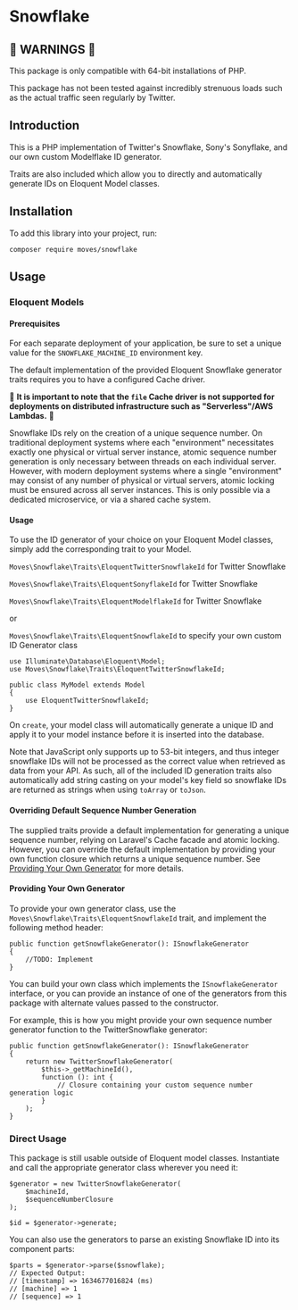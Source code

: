 # Snowflake
## 🚨 WARNINGS 🚨
This package is only compatible with 64-bit installations of PHP.

This package has not been tested against incredibly strenuous loads such as the actual traffic seen
regularly by Twitter.

## Introduction
This is a PHP implementation of Twitter's Snowflake, Sony's Sonyflake, and our own custom
Modelflake ID generator.

Traits are also included which allow you to directly and automatically generate IDs on Eloquent Model classes.

## Installation
To add this library into your project, run:
```
composer require moves/snowflake
```

## Usage
### Eloquent Models
#### Prerequisites
For each separate deployment of your application, be sure to set a unique value for the `SNOWFLAKE_MACHINE_ID`
environment key.

The default implementation of the provided Eloquent Snowflake generator traits requires you to have a configured
Cache driver. 

🚨 **It is important to note that the `file` Cache driver is not supported for deployments on distributed 
infrastructure such as "Serverless"/AWS Lambdas.** 🚨

Snowflake IDs rely on the creation of a unique sequence number. On traditional deployment systems where each
"environment" necessitates exactly one physical or virtual server instance, atomic sequence number generation is 
only necessary between threads on each individual server. However, with modern deployment systems where a single
"environment" may consist of any number of physical or virtual servers, atomic locking must be ensured across
all server instances. This is only possible via a dedicated microservice, or via a shared cache system.

#### Usage
To use the ID generator of your choice on your Eloquent Model classes, simply add the corresponding trait
to your Model.

`Moves\Snowflake\Traits\EloquentTwitterSnowflakeId` for Twitter Snowflake

`Moves\Snowflake\Traits\EloquentSonyflakeId` for Twitter Snowflake

`Moves\Snowflake\Traits\EloquentModelflakeId` for Twitter Snowflake

or

`Moves\Snowflake\Traits\EloquentSnowflakeId` to specify your own custom ID Generator class

```
use Illuminate\Database\Eloquent\Model;
use Moves\Snowflake\Traits\EloquentTwitterSnowflakeId;

public class MyModel extends Model
{
    use EloquentTwitterSnowflakeId;
}
```

On `create`, your model class will automatically generate a unique ID and apply it to your model instance before
it is inserted into the database.

Note that JavaScript only supports up to 53-bit integers, and thus integer snowflake IDs will not be processed
as the correct value when retrieved as data from your API. As such, all of the included ID generation traits also
automatically add string casting on your model's key field so snowflake IDs are returned as strings when using 
`toArray` or `toJson`.

#### Overriding Default Sequence Number Generation
The supplied traits provide a default implementation for generating a unique sequence number, relying on Laravel's
Cache facade and atomic locking. However, you can override the default implementation by providing your own
function closure which returns a unique sequence number. 
See [Providing Your Own Generator](#Providing-Your-Own-Generator) for more details.

#### Providing Your Own Generator
To provide your own generator class, use the `Moves\Snowflake\Traits\EloquentSnowflakeId` trait, and implement the
following method header:
```
public function getSnowflakeGenerator(): ISnowflakeGenerator
{
    //TODO: Implement
}
```

You can build your own class which implements the `ISnowflakeGenerator` interface, or you can provide an instance
of one of the generators from this package with alternate values passed to the constructor.

For example, this is how you might provide your own sequence number generator function to the TwitterSnowflake
generator:
```
public function getSnowflakeGenerator(): ISnowflakeGenerator
{
    return new TwitterSnowflakeGenerator(
        $this->_getMachineId(),
        function (): int {
            // Closure containing your custom sequence number generation logic
        }
    );
}
```

### Direct Usage
This package is still usable outside of Eloquent model classes. Instantiate and call the appropriate generator
class wherever you need it:

```
$generator = new TwitterSnowflakeGenerator(
    $machineId,
    $sequenceNumberClosure
);

$id = $generator->generate;
```

You can also use the generators to parse an existing Snowflake ID into its component parts:
```
$parts = $generator->parse($snowflake);
// Expected Output:
// [timestamp] => 1634677016824 (ms)
// [machine] => 1
// [sequence] => 1
```
